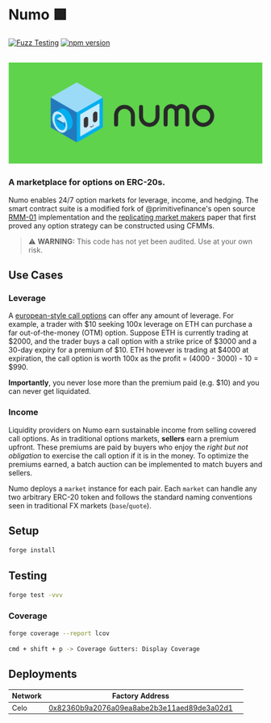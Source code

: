 # Numo 🟩 

[![Fuzz Testing](https://github.com/Uniswap/uniswap-v3-core/actions/workflows/fuzz-testing.yml/badge.svg)](https://github.com/numotrade/numo/actions/workflows/fuzz-testing.yml)
[![npm version](https://img.shields.io/npm/v/@uniswap/v3-core/latest.svg)](https://www.npmjs.com/package/@numotrade/numo/v/latest)

<div align="center">
  <br />
  <a href="https://optimism.io"><img alt="Numo" src="./image/numo_readme.png" width=600></a>
  <br />
</div>

### A marketplace for options on ERC-20s.

Numo enables 24/7 option markets for leverage, income, and hedging. The smart contract suite is a modified fork of @primitivefinance's open source [RMM-01](https://github.com/primitivefinance/rmm) implementation and the [replicating market makers](https://arxiv.org/abs/2103.14769) paper that first proved any option strategy can be constructed using CFMMs.

> ⚠️ **WARNING:** This code has not yet been audited. Use at your own risk.

## Use Cases

### Leverage

A [european-style call options](https://en.wikipedia.org/wiki/European_option) can offer any amount of leverage. For example, a trader with $10 seeking 100x leverage on ETH can purchase a far out-of-the-money (OTM) option. Suppose ETH is currently trading at $2000, and the trader buys a call option with a strike price of $3000 and a 30-day expiry for a premium of $10. ETH however is trading at $4000 at expiration, the call option is worth 100x as the profit = (4000 - 3000) - 10 = $990.

**Importantly**, you never lose more than the premium paid (e.g. $10) and you can never get liquidated. 

### Income

Liquidity providers on Numo earn sustainable income from selling covered call options. As in traditional options markets, **sellers** earn a premium upfront. These premiums are paid by buyers who enjoy the *right but not obligation* to exercise the call option if it is in the money. To optimize the premiums earned, a batch auction can be implemented to match buyers and sellers. 

Numo deploys a `market` instance for each pair. Each `market` can handle any two arbitrary ERC-20 token and follows the standard naming conventions seen in traditional FX markets (`base`/`quote`).

## Setup

```bash
forge install
```

## Testing

```bash
forge test -vvv
```

### Coverage

```bash
forge coverage --report lcov
```

```bash
cmd + shift + p -> Coverage Gutters: Display Coverage
```

## Deployments

| Network  | Factory Address                                                                                                           |                                                                                                |
| -------- | ----------------------------------------------------------------------------------------------------------------------------- | --------------------------------------------------------------------------------------------------------------------- |
| Celo | [0x82360b9a2076a09ea8abe2b3e11aed89de3a02d1](https://explorer.celo.org/mainnet/token/0x82360b9a2076a09ea8abe2b3e11aed89de3a02d1 )        |